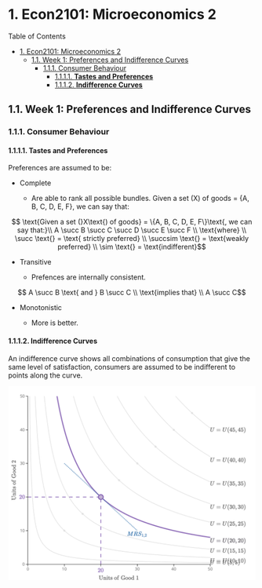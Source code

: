 # 1. Econ2101: Microeconomics 2

Table of Contents

- [1. Econ2101: Microeconomics 2](#1-econ2101-microeconomics-2)
  - [1.1. Week 1: Preferences and Indifference Curves](#11-week-1-preferences-and-indifference-curves)
    - [1.1.1. Consumer Behaviour](#111-consumer-behaviour)
      - [1.1.1.1. __Tastes and Preferences__](#1111-tastes-and-preferences)
      - [1.1.1.2. __Indifference Curves__](#1112-indifference-curves)

## 1.1. Week 1: Preferences and Indifference Curves

### 1.1.1. Consumer Behaviour

#### 1.1.1.1. __Tastes and Preferences__

Preferences are assumed to be:  

- Complete
  
  - Are able to rank all possible bundles. Given a set (X) of goods = {A, B, C, D, E, F}, we can say that:

$$ \text{Given a set (}X\text{) of goods} = \{A, B, C, D, E, F\}\text{, we can say that:}\\ A \succ B \succ C \succ D \succ E \succ F \\ \text{where} \\ \succ \text{} = \text{ strictly preferred} \\ \succsim \text{} = \text{weakly preferred} \\ \sim \text{} = \text{indifferent}$$

- Transitive

  - Prefences are internally consistent.

$$ A \succ B \text{ and } B \succ C \\ \text{implies that} \\ A \succ C$$

- Monotonistic
  
  - More is better.

#### 1.1.1.2. __Indifference Curves__

An indifference curve shows all combinations of consumption that give the same level of satisfaction, consumers are assumed to be indifferent to points along the curve.

![Indifference_Curve](Images/Indifference_Curve_1.png)

